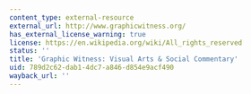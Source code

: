 ```yaml
---
content_type: external-resource
external_url: http://www.graphicwitness.org/
has_external_license_warning: true
license: https://en.wikipedia.org/wiki/All_rights_reserved
status: ''
title: 'Graphic Witness: Visual Arts & Social Commentary'
uid: 789d2c62-dab1-4dc7-a846-d854e9acf490
wayback_url: ''
---
```

